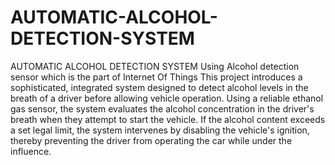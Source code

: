 # AUTOMATIC-ALCOHOL-DETECTION-SYSTEM
 AUTOMATIC ALCOHOL DETECTION SYSTEM Using Alcohol detection sensor which is the part of Internet Of Things
 This project introduces a sophisticated, integrated system designed to detect alcohol levels 
in the breath of a driver before allowing vehicle operation. Using a reliable ethanol gas sensor, 
the system evaluates the alcohol concentration in the driver's breath when they attempt to start 
the vehicle. If the alcohol content exceeds a set legal limit, the system intervenes by disabling 
the vehicle's ignition, thereby preventing the driver from operating the car while under the 
influence.  
